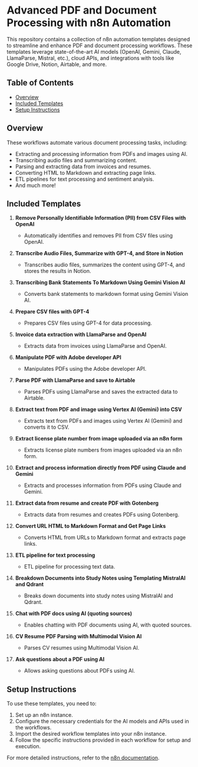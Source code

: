 # Advanced PDF and Document Processing with n8n Automation

This repository contains a collection of n8n automation templates designed to streamline and enhance PDF and document processing workflows. These templates leverage state-of-the-art AI models (OpenAI, Gemini, Claude, LlamaParse, Mistral, etc.), cloud APIs, and integrations with tools like Google Drive, Notion, Airtable, and more.

## Table of Contents
- [Overview](#overview)
- [Included Templates](#included-templates)
- [Setup Instructions](#setup-instructions)

## Overview
These workflows automate various document processing tasks, including:
- Extracting and processing information from PDFs and images using AI.
- Transcribing audio files and summarizing content.
- Parsing and extracting data from invoices and resumes.
- Converting HTML to Markdown and extracting page links.
- ETL pipelines for text processing and sentiment analysis.
- And much more!

## Included Templates
1. **Remove Personally Identifiable Information (PII) from CSV Files with OpenAI**
   - Automatically identifies and removes PII from CSV files using OpenAI.

2. **Transcribe Audio Files, Summarize with GPT-4, and Store in Notion**
   - Transcribes audio files, summarizes the content using GPT-4, and stores the results in Notion.

3. **Transcribing Bank Statements To Markdown Using Gemini Vision AI**
   - Converts bank statements to markdown format using Gemini Vision AI.

4. **Prepare CSV files with GPT-4**
   - Prepares CSV files using GPT-4 for data processing.

5. **Invoice data extraction with LlamaParse and OpenAI**
   - Extracts data from invoices using LlamaParse and OpenAI.

6. **Manipulate PDF with Adobe developer API**
   - Manipulates PDFs using the Adobe developer API.

7. **Parse PDF with LlamaParse and save to Airtable**
   - Parses PDFs using LlamaParse and saves the extracted data to Airtable.

8. **Extract text from PDF and image using Vertex AI (Gemini) into CSV**
   - Extracts text from PDFs and images using Vertex AI (Gemini) and converts it to CSV.

9. **Extract license plate number from image uploaded via an n8n form**
   - Extracts license plate numbers from images uploaded via an n8n form.

10. **Extract and process information directly from PDF using Claude and Gemini**
    - Extracts and processes information from PDFs using Claude and Gemini.

11. **Extract data from resume and create PDF with Gotenberg**
    - Extracts data from resumes and creates PDFs using Gotenberg.

12. **Convert URL HTML to Markdown Format and Get Page Links**
    - Converts HTML from URLs to Markdown format and extracts page links.

13. **ETL pipeline for text processing**
    - ETL pipeline for processing text data.

14. **Breakdown Documents into Study Notes using Templating MistralAI and Qdrant**
    - Breaks down documents into study notes using MistralAI and Qdrant.

15. **Chat with PDF docs using AI (quoting sources)**
    - Enables chatting with PDF documents using AI, with quoted sources.

16. **CV Resume PDF Parsing with Multimodal Vision AI**
    - Parses CV resumes using Multimodal Vision AI.

17. **Ask questions about a PDF using AI**
    - Allows asking questions about PDFs using AI.

## Setup Instructions
To use these templates, you need to:
1. Set up an n8n instance.
2. Configure the necessary credentials for the AI models and APIs used in the workflows.
3. Import the desired workflow templates into your n8n instance.
4. Follow the specific instructions provided in each workflow for setup and execution.

For more detailed instructions, refer to the [n8n documentation](https://docs.n8n.io/). 